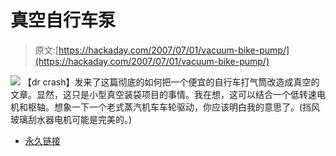 # 真空自行车泵

> 原文:[https://hackaday.com/2007/07/01/vacuum-bike-pump/](https://hackaday.com/2007/07/01/vacuum-bike-pump/)

![](../Images/d3e65e44fab58f47966630a3f69d3f66.png)
【dr crash】发来了这篇彻底的如何把一个便宜的自行车打气筒改造成真空的文章。显然，这只是小型真空装袋项目的事情。我在想，这可以结合一个低转速电机和枢轴。想象一下一个老式蒸汽机车车轮驱动，你应该明白我的意思了。(挡风玻璃刮水器电机可能是完美的。)

*   [永久链接](http://www.instructables.com/id/EA58LR1F35J1I9N/)